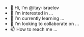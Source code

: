 - 👋 Hi, I’m @itay-israelov
- 👀 I’m interested in ...
- 🌱 I’m currently learning ...
- 💞️ I’m looking to collaborate on ...
- 📫 How to reach me ...

<!---
itay-israelov/itay-israelov is a ✨ special ✨ repository because its `README.md` (this file) appears on your GitHub profile.
You can click the Preview link to take a look at your changes.
--->
